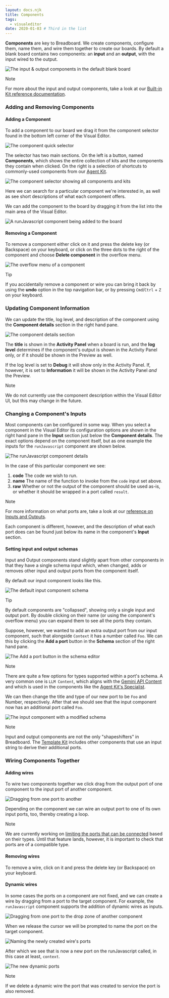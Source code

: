 ```yaml
---
layout: docs.njk
title: Components
tags:
  - visualeditor
date: 2020-01-03 # Third in the list
---
```


**Components** are key to Breadboard. We create components, configure them, name them, and wire them together to create our boards. By default a blank board contains two components: an **input** and an **output**, with the input wired to the output.

![The input & output components in the default blank board](/breadboard/static/images/using-the-visual-editor/input-output.png)

> [!NOTE]
> For more about the input and output components, take a look at our [Built-in Kit reference documentation](../../reference/kits/built-in/).

### Adding and Removing Components

#### Adding a Component

To add a component to our board we drag it from the component selector found in the bottom left corner of the Visual Editor.

![The component quick selector](/breadboard/static/images/shared/component-selector.png)

The selector has two main sections. On the left is a button, named **Components**, which shows the entire collection of kits and the components they contain when clicked. On the right is a selection of shortcuts to commonly-used components from our [Agent Kit](../../reference/kits/agent-kit/).

![The component selector showing all components and kits](/breadboard/static/images/using-the-visual-editor/all-component-selector.png)

Here we can search for a particular component we're interested in, as well as see short descriptions of what each component offers.

We can add the component to the board by dragging it from the list into the main area of the Visual Editor.

![A runJavascript component being added to the board](/breadboard/static/images/using-the-visual-editor/drag-node.png)

#### Removing a Component

To remove a component either click on it and press the delete key (or Backspace) on your keyboard, or click on the three dots to the right of the component and choose **Delete component** in the overflow menu.

![The overflow menu of a component](/breadboard/static/images/using-the-visual-editor/component-overflow.png)

> [!TIP]
> If you accidentally remove a component or wire you can bring it back by using the **undo** option in the top navigation bar, or by pressing `Cmd`/`Ctrl` + `Z` on your keyboard.

### Updating Component Information

We can update the title, log level, and description of the component using the **Component details** section in the right hand pane.

![The component details section](/breadboard/static/images/using-the-visual-editor/component-details.png)

The **title** is shown in the **Activity Panel** when a board is run, and the **log level** determines if the component's output is shown in the Activity Panel only, or if it should be shown in the Preview as well.

If the log level is set to **Debug** it will show only in the Activity Panel. If, however, it is set to **Information** it will be shown in the Activity Panel _and_ the Preview.

> [!NOTE]
> We do not currently use the component description within the Visual Editor UI, but this may change in the future.

### Changing a Component's Inputs

Most components can be configured in some way. When you select a component in the Visual Editor its configuration options are shown in the right hand pane in the **Input** section just below the **Component details**. The exact options depend on the component itself, but as one example the inputs for the `runJavascript` component are shown below.

![The runJavascript component details](/breadboard/static/images/using-the-visual-editor/runjavascript-inputs.png)

In the case of this particular component we see:

1. **code** The code we wish to run.
2. **name** The name of the function to invoke from the `code` input set above.
3. **raw** Whether or not the output of the component should be used as-is, or whether it should be wrapped in a port called `result`.

> [!NOTE]
> For more information on what ports are, take a look at our [reference on Inputs and Outputs](../io/).

Each component is different, however, and the description of what each port does can be found just below its name in the component's **Input** section.

#### Setting input and output schemas

Input and Output components stand slightly apart from other components in that they have a single schema input which, when changed, adds or removes other input and output ports from the component itself.

By default our input component looks like this.

![The default input component schema](/breadboard/static/images/using-the-visual-editor/default-input.png)

> [!TIP]
> By default components are "collapsed", showing only a single input and output port. By double clicking on their name (or using the component's overflow menu) you can expand them to see all the ports they contain.

Suppose, however, we wanted to add an extra output port from our input component, such that alongside `Context` it has a number called `Foo`. We can this by clicking the **Add a port** button in the **Schema** section of the right hand pane.

![The Add a port button in the schema editor](/breadboard/static/images/using-the-visual-editor/add-a-port.png)

> [!NOTE]
> There are quite a few options for types supported within a port's schema. A very common one is `LLM Content`, which aligns with the [Gemini API Content](https://ai.google.dev/api/rest/v1/Content) and which is used in the components like the [Agent Kit's Specialist](../../kits/agents/#specialist).

We can then change the title and type of our new port to be `Foo` and Number, respectively. After that we should see that the input component now has an additional port called `Foo`.

![The input component with a modified schema](/breadboard/static/images/using-the-visual-editor/input-post-change.png)

> [!NOTE]
> Input and output components are not the only "shapeshifters" in Breadboard. The [Template Kit](../../reference/kits/built-in/) includes other components that use an input string to derive their additional ports.

### Wiring Components Together

#### Adding wires

To wire two components together we click drag from the output port of one component to the input port of another component.

![Dragging from one port to another](/breadboard/static/images/using-the-visual-editor/wire-nodes.png)

Depending on the component we can wire an output port to one of its own input ports, too, thereby creating a loop.

> [!NOTE]
> We are currently working on [limiting the ports that can be connected](https://github.com/breadboard-ai/breadboard/issues/2298) based on their types. Until that feature lands, however, it is important to check that ports are of a compatible type.

#### Removing wires

To remove a wire, click on it and press the delete key (or Backspace) on your keyboard.

#### Dynamic wires

In some cases the ports on a component are not fixed, and we can create a wire by dragging from a port to the target component. For example, the `runJavascript` component supports the addition of dynamic wires as inputs.

![Dragging from one port to the drop zone of another component](/breadboard/static/images/using-the-visual-editor/drop-zone.png)

When we release the cursor we will be prompted to name the port on the target component.

![Naming the newly created wire's ports](/breadboard/static/images/using-the-visual-editor/create-new-wire.png)

After which we see that is now a new port on the runJavascript called, in this case at least, `context`.

![The new dynamic ports](/breadboard/static/images/using-the-visual-editor/updated-ports.png)

> [!NOTE]
> If we delete a dynamic wire the port that was created to service the port is also removed.
